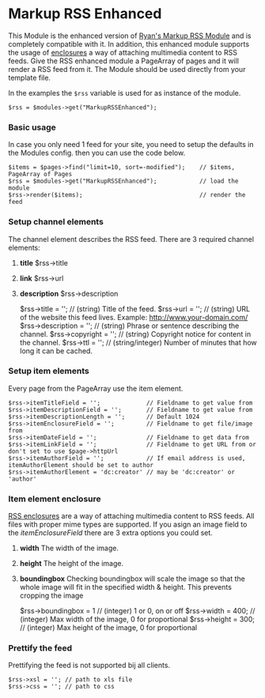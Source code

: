 # Markup RSS Enhanced

This Module is the enhanced version of [Ryan's Markup RSS Module](https://github.com/ryancramerdesign/ProcessWire/blob/master/wire/modules/Markup/MarkupRSS.module) and is completely compatible with it. In addition, this enhanced module supports the usage of [enclosures](http://en.wikipedia.org/wiki/RSS_enclosure) a way of attaching multimedia content to RSS feeds. Give the RSS enhanced module a PageArray of pages and it will render a RSS feed from it. The Module should be used directly from your template file.

In the examples the `$rss` variable is used for as instance of the module.

    $rss = $modules->get("MarkupRSSEnhanced");



### Basic usage

In case you only need 1 feed for your site, you need to setup the defaults in the Modules config. then you can use the code below.

    $items = $pages->find("limit=10, sort=-modified");    // $items, PageArray of Pages
    $rss = $modules->get("MarkupRSSEnhanced");            // load the module
    $rss->render($items);                                 // render the feed

### Setup channel elements

The channel element describes the RSS feed. There are 3 required channel elements:

1. **title** $rss->title
2. **link** $rss->url
3. **description** $rss->description<br>


    $rss->title = '';        // (string) Title of the feed.
    $rss->url = '';          // (string) URL of the website this feed lives. Example: http://www.your-domain.com/
    $rss->description = '';  // (string) Phrase or sentence describing the channel.
    $rss->copyright = '';    // (string) Copyright notice for content in the channel.
    $rss->ttl = '';          // (string/integer) Number of minutes that how long it can be cached.

### Setup item elements

Every page from the PageArray use the item element.

    $rss->itemTitleField = '';             // Fieldname to get value from
    $rss->itemDescriptionField = '';       // Fieldname to get value from
    $rss->itemDescriptionLength = '';      // Default 1024
    $rss->itemEnclosureField = '';         // Fieldname to get file/image from
    $rss->itemDateField = '';              // Fieldname to get data from
    $rss->itemLinkField = '';              // Fieldname to get URL from or don't set to use $page->httpUrl
    $rss->itemAuthorField = '';            // If email address is used, itemAuthorElement should be set to author
    $rss->itemAuthorElement = 'dc:creator' // may be 'dc:creator' or 'author'

### Item element enclosure

[RSS enclosures](http://en.wikipedia.org/wiki/RSS_enclosure) are a way of attaching multimedia content to RSS feeds. All files with proper mime types are supported. If you asign an image field to the _itemEnclosureField_ there are 3 extra options you could set.

1. **width** The width of the image.
2. **height** The height of the image.
3. **boundingbox** Checking boundingbox will scale the image so that the whole image will fit in the specified width & height. This prevents cropping the image


    $rss->boundingbox = 1 // (integer) 1 or 0, on or off
    $rss->width = 400;    // (integer) Max width of the image, 0 for proportional
    $rss->height = 300;   // (integer) Max height of the image, 0 for proportional

### Prettify the feed

Prettifying the feed is not supported bij all clients.

    $rss->xsl = ''; // path to xls file
    $rss->css = ''; // path to css
